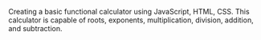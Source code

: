 Creating a basic functional calculator using JavaScript, HTML, CSS. 
This calculator is capable of roots, exponents, multiplication, division, addition, and subtraction.
